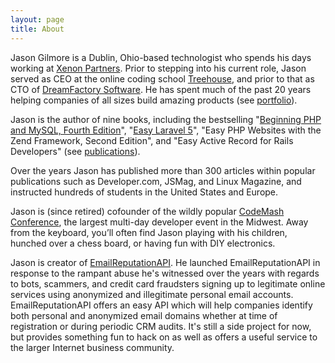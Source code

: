 ```yaml
---
layout: page
title: About
---
```


Jason Gilmore is a Dublin, Ohio-based technologist who spends his days working at <a href="https://xenon.io" rel="nofollow">Xenon Partners</a>. Prior to stepping into his current role, Jason served as CEO at the online coding school <a href="https://www.teamtreehouse.com">Treehouse</a>, and prior to that as CTO of <a href="https://www.dreamfactory.com/" rel="nofollow">DreamFactory Software</a>. He has spent much of the past 20 years helping companies of all sizes build amazing products (see <a href="/portfolio.html">portfolio</a>).

Jason is the author of nine books, including the bestselling "<a href="https://www.amazon.com/Beginning-PHP-MySQL-Novice-Professional/dp/1430231149/" rel="nofollow">Beginning PHP and MySQL, Fourth Edition</a>", "<a href="https://leanpub.com/easylaravel" rel="nofollow">Easy Laravel 5</a>", "Easy PHP Websites with the Zend Framework, Second Edition", and "Easy Active Record for Rails Developers" (see [publications](/books.html)).

Over the years Jason has published more than 300 articles within popular publications such as Developer.com, JSMag, and Linux Magazine, and instructed hundreds of students in the United States and Europe.

Jason is (since retired) cofounder of the wildly popular <a href="https://www.codemash.org/" rel="nofollow">CodeMash Conference</a>, the largest multi-day developer event in the Midwest. Away from the keyboard, you’ll often find Jason playing with his children, hunched over a chess board, or having fun with DIY electronics.

Jason is creator of <a href="https://emailreputationapi.com">EmailReputationAPI</a>. He launched EmailReputationAPI in response to the rampant abuse he's witnessed over the years with regards to bots, scammers, and credit card fraudsters signing up to legitimate online services using anonymized and illegitimate personal email accounts. EmailReputationAPI offers an easy API which will help companies identify both personal and anonymized email domains whether at time of registration or during periodic CRM audits. It's still a side project for now, but provides something fun to hack on as well as offers a useful service to the larger Internet business community.

